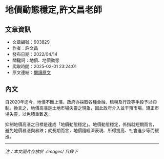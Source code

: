 # 地價動態穩定,許文昌老師

## 文章資訊
- 文章編號：903829
- 作者：許文昌
- 發布日期：2022/04/14
- 關鍵詞：地價、地價動態
- 爬取時間：2025-02-01 23:24:01
- 原文連結：[閱讀原文](https://real-estate.get.com.tw/Columns/detail.aspx?no=903829)

## 內文


自2020年迄今，地價不斷上漲，政府亦採取各種金融、租稅及行政等手段予以抑制。換言之，地價高漲是土地市場失靈之現象，因此政府介入並干預市場，矯正市場失靈，以免積重難返。


抑制地價高漲之目標是達成「地價動態穩定」。地價動態穩定，係指就短期而言，避免地價暴漲與暴跌；就長期而言，地價隨經濟表現、所得提高、社會進步等而緩漲。

---
*注：本文圖片存放於 ./images/ 目錄下*
